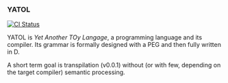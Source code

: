 ### YATOL 

[![CI Status](https://travis-ci.org/BBasile/yatol.svg)](https://travis-ci.org/BBasile/yatol)

YATOL is _Yet Another TOy Langage_, a programming language and its compiler.
Its grammar is formally designed with a PEG and then fully written in D.

A short term goal is transpilation (v0.0.1) without (or with few, depending on the target compiler) semantic processing.
